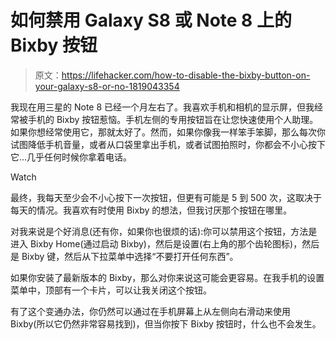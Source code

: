 # 如何禁用 Galaxy S8 或 Note 8 上的 Bixby 按钮

> 原文：<https://lifehacker.com/how-to-disable-the-bixby-button-on-your-galaxy-s8-or-no-1819043354>

我现在用三星的 Note 8 已经一个月左右了。我喜欢手机和相机的显示屏，但我经常被手机的 Bixby 按钮惹恼。手机左侧的专用按钮旨在让您快速使用个人助理。如果你想经常使用它，那就太好了。然而，如果你像我一样笨手笨脚，那么每次你试图降低手机音量，或者从口袋里拿出手机，或者试图拍照时，你都会不小心按下它...几乎任何时候你拿着电话。

Watch

最终，我每天至少会不小心按下一次按钮，但更有可能是 5 到 500 次，这取决于每天的情况。我喜欢有时使用 Bixby 的想法，但我讨厌那个按钮在哪里。

对我来说是个好消息(还有你，如果你也很烦的话):你可以禁用这个按钮，方法是进入 Bixby Home(通过启动 Bixby)，然后是设置(右上角的那个齿轮图标)，然后是 Bixby 键，然后从下拉菜单中选择“不要打开任何东西”。

如果你安装了最新版本的 Bixby，那么对你来说这可能会更容易。在我手机的设置菜单中，顶部有一个卡片，可以让我关闭这个按钮。

有了这个变通办法，你仍然可以通过在手机屏幕上从左侧向右滑动来使用 Bixby(所以它仍然非常容易找到)，但当你按下 Bixby 按钮时，什么也不会发生。